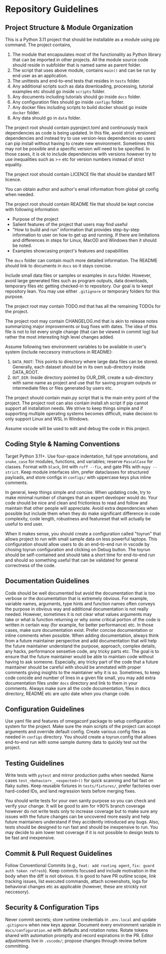 # Repository Guidelines

## Project Structure & Module Organization

This is a Python 3.11 project that should be installable as a module using pip command. The project contains,

1. The module that encapsulates most of the functionality as Python library that can be imported in other projects. All the module source code should reside in subfolder that is named same as parent folder.
2. The script that uses above module, contains `main()` and can be run by end user as an application.
3. The unittests and end-to-end tests that resides in `tests` folder.
4. Any additional scripts such as data downloading, processing, tutorial examples etc should go inside `scripts` folder.
5. Any documents including tutorials should go inside `docs` folder.
6. Any configuration files should go inside `configs` folder.
7. Any docker files including scripts to build docker should go inside `docker` folder.
8. Any data should go in `data` folder.

The project root should contain pyproject.toml and continuously track dependencies as code is being updated. In this file, avoid strict versioned dependencies and instead try to use version-less dependencies so users can pip install without having to create new environment. Sometimes this may not be possible and a specific version will need to be specified. In those cases, it is ok to include dependencies with versions however try to use inequalities such as >= etc for version numbers instead of strict equality.

The project root should contain LICENCE file that should be standard MIT licence.

You can obtain author and author's email information from global git config when needed.

The project root should contain README file that should be kept concise with following information:

* Purpose of the project
* Salient features of the project that users may find useful
* "How to build and run" information that provides step-by-step information to user on how to get up and running. If there are limitations and differences in steps for Linux, MacOD and Windows then it should be noted.
* Examples showcasing project's features and capabilities

The `docs` folder can contain much more detailed information. The README should link to documents in `docs` so it stays concise.

Include small data files or samples or examples in `data` folder. However, avoid large generated files such as program outputs, data downloads, temporary files etc getting checked-in to repository. Our goal is to keept repository lean. You may use either `.gitignore` or temporary folders for this purpose.

The project root may contain TODO.md that has all the remaining TODOs for the project.

The project root may contain CHANGELOG.md that is akin to release notes summarizing major improvements or bug fixes with dates. The idea of this file is not to list every single change (that can be viewed in commit log) but rather the most interesting high level changes added.

Assume following two environment variables to be available in user's system (include neccesory instructions in README):

1. `DATA_ROOT`: This points to directory where large data files can be stored. Generally, each dataset should be in its own sub-directory inside DATA_ROOT.
2. `OUT_DIR`: Inside directory pointed by OUR_DIR, create a sub-directory with same name as project and use that for saving program outputs or intermediate files or files generated by users etc.

The project should contain main.py script that is the main entry point of the project. The project root can also contain install.sh script if pip cannot support all installation needs. We strive to keep things simple and if supporting multiple operating systems becomes difficult, make decision to only support Linux and WSL in Windows.

Assume vscode will be used to edit and debug the code in this project.

## Coding Style & Naming Conventions

Target Python 3.11+. Use four-space indentation, full type annotations, and `snake_case` for modules, functions, and variables; reserve `PascalCase` for classes. Format with `black`, lint with `ruff --fix`, and gate PRs with `mypy --strict`. Keep module interfaces slim, prefer dataclasses for structured payloads, and store configs in `configs/` with uppercase keys plus inline comments.

In general, keep things simple and concise. When updating code, try to make minimal number of changes that an expert developer would do. Your code should be nice and clean and frictionless to read and follow and maintain that other people will appreciate. Avoid extra dependencies when possible but include them when they do make significant difference in code complexity, code length, robustness and featureset that will actually be useful to end user.

When it makes sense, you should create a configuration called "toyrun" that allows project to run with small sample data on less powerful laptops. This configuration should allow users to do an end-to-end run in vscode by chosing toyrun configuration and clicking on Debug button. The toyrun should be self-contained and should take a short time for end-to-end run and should so something useful that can be validated for general correctness of the code.

## Documentation Guidelines

Code should be well documented but avoid the documentation that is too verbose or the documentation that is extremely obvious. For example, variable names, arguments, type hints and function names often conveys the purpose in obvious way and additional documentation is not really needed. However, sometimes it is not clear what values arguments may take or what is function returning or why some critical portion of the code is written in certain way (for example, for better performance) etc. In those cases, make sure documentation exist. Prefer concise documentation or inline comments when possible. When adding documentation, always think from a future maintainer perspective and add documentation that will help the future maintainer understand the purpose, approach, complex details, any hacks, performance sensetive code, any tricky parts etc. The goal is to ensure that the future maintainer would be able to maintain code without having to ask someone. Especially, any tricky part of the code that a future maintainer should be careful with should be annotated with proper comments giving insights to the maintainer why it is so. Sometimes, to keep code concide and number of lines in a given file small, you may add extra documentation files under `docs` directory and link to them in your comments. Always make sure all the code documentation, files in docs directory, README etc are upto date when you change code.

## Configuration Guidelines

Use yaml file and features of omegaconf package to setup configuration system for the project. Make sure the main scripts of the project can accept arguments and override default config. Create various config files as needed in `configs` directory. You should create a toyrun.config that allows end-to-end run with some sample dummy data to quickly test out the project.

## Testing Guidelines

Write tests with `pytest` and mirror production paths when needed. Name cases `test_<behavior>__<expected>()` for quick scanning and fail fast on flaky suites. Keep reusable fixtures in `tests/fixtures/`, prefer factories over hard-coded IDs, and land regression tests before merging fixes.

You should write tests for your own sanity purpose so you can check and verify your change. It will be good to aim for ≥90% branch coverage however do not write tests only to increase coverage but to make sure any issues with the future changes can be uncovered more easily and help future maintainers understand if they accidently introduced any bugs. Also, tests should be designed to run fast and should be inexpensive to run. You may decide to aim lower test coverage if it is not possible to design tests to be fast and inexpensive.

## Commit & Pull Request Guidelines

Follow Conventional Commits (e.g., `feat: add routing agent`, `fix: guard auth token refresh`). Keep commits focused and include motivation in the body when the diff is not obvious. It is good to have PR outline scope, link tracking issues, list executed commands, attach screenshots, logs for behavioral changes etc as applicable (however, these are strickly not neccesory).

## Security & Configuration Tips

Never commit secrets; store runtime credentials in `.env.local` and update `.gitignore` when new keys appear. Document every environment variable in `docs/configuration.md` with defaults and rotation notes. Rotate tokens shared with automation promptly and record expirations in the PR. Editor adjustments live in `.vscode/`; propose changes through review before committing.
